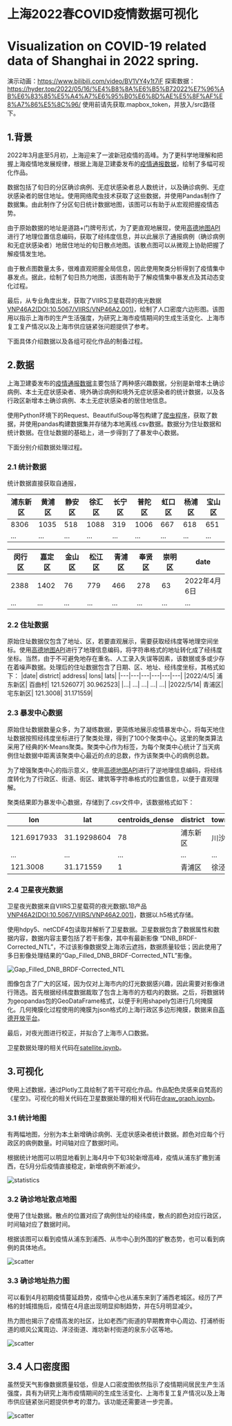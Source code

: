 # 上海2022春COVID疫情数据可视化
# Visualization on COVID-19 related data of Shanghai in 2022 spring.

演示动画：https://www.bilibili.com/video/BV1VY4y1t7iF
探索数据：https://hyder.top/2022/05/16/%E4%B8%8A%E6%B5%B72022%E7%96%AB%E6%83%85%E5%A4%A7%E6%95%B0%E6%8D%AE%E5%8F%AF%E8%A7%86%E5%8C%96/
使用前请先获取.mapbox_token，并放入/src路径下。

## 1.背景
2022年3月底至5月初，上海迎来了一波新冠疫情的高峰。为了更科学地理解和把握上海疫情地发展规律，根据上海是卫建委发布的[疫情通报数据](https://wsjkw.sh.gov.cn/yqtb/index.html)，绘制了多幅可视化作品。

数据包括了旬日的分区确诊病例、无症状感染者总人数统计，以及确诊病例、无症状感染者的居住地址。使用网络爬虫技术获取了这些数据，并使用Pandas制作了数据集。由此制作了分区旬日统计数据地图，该图可以有助于从宏观把握疫情态势。

由于原始数据的地址是道路+门牌号形式，为了更直观地展现，使用[高德地图API](https://lbs.amap.com/)进行了地理位置信息编码，获取了经纬度信息，并以此展示了通报病例（确诊病例和无症状感染者）地居住地址的旬日散点地图。该散点图可以从微观上协助把握了解疫情发生地。

由于散点图数量太多，很难直观把握全局信息，因此使用聚类分析得到了疫情集中暴发点。据此，绘制了旬日热力地图，该图有助于了解疫情集中暴发点及其动态变化过程。

最后，从专业角度出发，获取了VIIRS卫星载荷的夜光数据[VNP46A2(DOI:10.5067/VIIRS/VNP46A2.001)](https://ladsweb.modaps.eosdis.nasa.gov/missions-and-measurements/products/VNP46A2/)，绘制了人口密度六边形图。该图用以指示上海市的生产生活强度，为研究上海市疫情期间的生成生活变化、上海市复工复产情况以及上海市供应链紧张问题提供了参考。

下面具体介绍数据以及各组可视化作品的制备过程。

## 2.数据
上海卫建委发布的[疫情通报数据](https://wsjkw.sh.gov.cn/yqtb/index.html)主要包括了两种感兴趣数据，分别是新增本土确诊病例、本土无症状感染者、境外确诊病例和境外无症状感染者的统计数据，以及各行政区新增本土确诊病例、本土无症状感染者的居住地信息。

使用Python环境下的Request、BeautifulSoup等包构建了[爬虫程序](src/get_metadata.ipynb)，获取了数据，并使用pandas构建数据集并存储为本地离线.csv数据。数据分为住址数据和统计数据。在住址数据的基础上，进一步得到了了暴发中心数据。

下面分别介绍数据处理过程。

### 2.1 统计数据

统计数据直接获取自通报，

|浦东新区|	黄浦区|	静安区|	徐汇区|	长宁区|	普陀区|	虹口区|	杨浦区|	宝山区|
|---|---|---|---|---|---|---|---|---|
|8306|	1035|	518|	1088|	319|	1006|	667|	618|	651|
|...|	...|	...|	...|	...|	...|	...|	...|	...|

|闵行区|	嘉定区|	金山区|	松江区|	青浦区|	奉贤区|	崇明区|	date|
|---|---|---|---|---|---|---|---|
|	2388|	1402|	76|	779|	466|	278|	63|	2022年4月6日|
|	...|	...|	...|	...|	...|	...|	...|	...|

### 2.2 住址数据
原始住址数据仅包含了地址、区，若要直观展示，需要获取经纬度等地理空间坐标。使用[高德地图API](https://lbs.amap.com/)进行了地理信息编码，将字符串格式的地址转化成了经纬度坐标。当然，由于不可避免地存在重名、人工录入失误等因素，该数据或多或少存在着噪声数据。处理后的住址数据包含了日期、区、地址、经纬度坐标，其格式如下：
|date|	district|	address|	lons|	lats|
|---|---|---|---|---|---|
|2022/4/5|	浦东新区|	百曲村|	121.526077|	30.962523|
|...|	...|	...|	...|	...|
|2022/5/14|	青浦区|	宅东新区|	121.3008|	31.171559|

### 2.3 暴发中心数据
原始住址数据数量众多，为了凝练数据，更简练地展示疫情暴发中心，将每天地住址数据按照经纬度坐标进行了聚类处理，得到了100个聚类中心。这里的聚类算法采用了经典的K-Means聚类。聚类中心作为标签，为每个聚类中心统计了当天病例住址数据中距离该聚类中心最近的点的总数，作为该聚类中心的病例总数。

为了增强聚类中心的指示意义，使用[高德地图API](https://lbs.amap.com/)进行了逆地理信息编码，将经纬度转化为了行政区、街道、街区、建筑等字符串格式的位置信息，以便于直观理解。

聚类结果即为暴发中心数据，存储到了.csv文件中，该数据格式如下：

|lon|	lat|	centroids_dense|	district|	township|	neighborhood|	building|	streetNumber|	date|
|---|---|---|---|---|---|---|---|---|
|121.6917933|	31.19298604|	78|	浦东新区|	川沙新镇|	[]|	[]|	进贤路|	2022/4/5|
|...|...|...|...|...|...|...|...|...|
|121.3008|	31.171559|	1|	青浦区|	徐泾镇|	[]|	[]|	沪青平公路|	2022/5/14|

### 2.4 卫星夜光数据
卫星夜光数据来自VIIRS卫星载荷的夜光数据L1B产品[VNP46A2(DOI:10.5067/VIIRS/VNP46A2.001)](https://ladsweb.modaps.eosdis.nasa.gov/missions-and-measurements/products/VNP46A2/)，数据以.h5格式存储。

使用hdpy5、netCDF4包读取并解析了卫星数据。卫星数据包含了数据属性和数据内容，数据内容主要包括了若干影像，其中有最新影像 “DNB_BRDF-Corrected_NTL”，不过该影像数据受上海浓云遮挡，数据质量较低；因此使用了多日影像处理结果的“Gap_Filled_DNB_BRDF-Corrected_NTL”影像。

![Gap_Filled_DNB_BRDF-Corrected_NTL](fig/ntl.png "Gap_Filled_DNB_BRDF-Corrected_NTL")

图像包含了广大的区域，因为仅对上海市内的灯光数据感兴趣，因此需要对影像进行筛选。首先根据经纬度数据裁取了包含上海市的方框内的数据。之后，将数据转为geopandas包的GeoDataFrame格式，以便于利用shapely包进行几何掩膜化。几何掩膜化过程使用的掩膜为json格式的上海行政区多边形掩膜，数据来自[高德开放平台](https://lbs.amap.com/demo/javascript-api/example/overlayers/geojson)。

最后，对夜光图进行校正，并拟合了上海市人口数据。

卫星数据处理的相关代码在[satellite.ipynb](src/satellite.ipynb)。

## 3.可视化

使用上述数据，通过Plotly工具绘制了若干可视化作品。作品配色灵感来自梵高的《星空》。可视化的相关代码在卫星数据处理的相关代码在[draw_graph.ipynb](src/draw_graph.ipynb)。

### 3.1 统计地图
有两幅地图，分别为本土新增确诊病例、无症状感染者统计数据。颜色对应每个行政区的病例数量。时间轴对应了数据时间。

根据统计地图可以明显地看到上海4月中下旬3轮新增高峰，疫情从浦东扩撒到浦西，在5月分后疫情直接稳定，新增病例不断减少。

![statistics](fig/confirmed.png)

### 3.2 确诊地址散点地图
使用了住址数据。散点的位置对应了病例住址的经纬度，散点的颜色对应行政区，时间轴对应了数据时间。

根据该图可以看到疫情从浦东到浦西、从市中心到外围的扩散态势，也可以看到病例的具体地点。

![scatter](fig/scatters.png)

### 3.3 确诊地址热力图
可以看到4月初期疫情蔓延趋势，疫情中心也从浦东来到了浦西老城区。经历了严格的封城措施后，疫情在4月底出现明显抑制趋势，并在5月明显减少。

热力图也揭示了疫情高发的社区，比如老西门街道的早期教育中心周边、打浦桥街道的顺风公寓周边、洋泾街道、潍坊新村街道的泉东小区等地。

![scatter](fig/heatmap.png)

## 3.4 人口密度图
虽然受天气影像数据质量较低，但是人口密度图依然指示了疫情期间居民生产生活强度，具有为研究上海市疫情期间的生成生活变化、上海市复工复产情况以及上海市供应链紧张问题提供参考的潜力。该功能还需要进一步完善。

![scatter](fig/density.png)